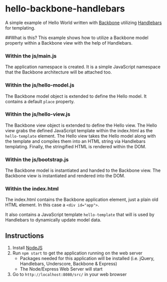# hello-backbone-handlebars
A simple example of Hello World written with [Backbone](http://backbonejs.org/) utilizing [Handlebars](http://handlebarsjs.com/) for templating.

##What is this?
This example shows how to utilize a Backbone model property within a Backbone view with the help of Handlebars.

### Within the js/main.js
The application namespace is created. It is a simple JavaScript namespace that the Backbone architecture will be attached too.

### Within the js/hello-model.js
The Backbone model object is extended to define the Hello model. It contains a default `place` property.

### Within the js/hello-view.js
The Backbone view object is extended to define the Hello view. The Hello view grabs the defined JavaScript template within the index.html as the `hello-template` element. The Hello view takes the Hello model along with the template and compiles them into an HTML string via Handlebars templating. Finally, the stringified HTML is rendered within the DOM. 

### Within the js/bootstrap.js
The Backbone model is instantiated and handed to the Backbone view. The Backbone view is instantiated and rendered into the DOM.

### Within the index.html
The index.html contains the Backbone application element, just a plain old HTML element. In this case a `<div id="app">`. 

It also contains a JavaScript template `hello-template` that will is used by Handlebars to dynamically update model data.

## Instructions
1. Install [NodeJS](https://nodejs.org/)
2. Run `npm start` to get the application running on the web server
    * Packages needed for this application will be installed (i.e. jQuery, Handlebars, Underscore, Backbone & Express)
    * The Node/Express Web Server will start
3. Go to `http://localhost:8080/src/` in your web browser